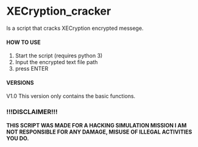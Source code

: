 # XECryption_cracker
Is a script that cracks XECryption encrypted messege.

#### HOW TO USE

  1. Start the script (requires python 3)
  2. Input the encrypted text file path
  3. press ENTER

  
#### VERSIONS
V1.0
  This version only contains the basic functions.


### !!!DISCLAIMER!!! 
**THIS SCRIPT WAS MADE FOR A HACKING SIMULATION MISSION
I AM NOT RESPONSIBLE FOR ANY DAMAGE, MISUSE OF ILLEGAL ACTIVITIES
YOU DO.**
